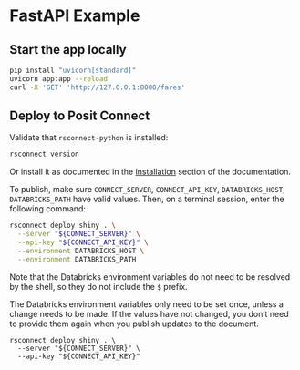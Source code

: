 # FastAPI Example

## Start the app locally

```bash
pip install "uvicorn[standard]"
uvicorn app:app --reload
curl -X 'GET' 'http://127.0.0.1:8000/fares'
```

## Deploy to Posit Connect

Validate that `rsconnect-python` is installed:

```bash
rsconnect version
```

Or install it as documented in the [installation](https://docs.posit.co/rsconnect-python/#installation) section of the documentation.

To publish, make sure `CONNECT_SERVER`, `CONNECT_API_KEY`, `DATABRICKS_HOST`, `DATABRICKS_PATH` have valid values. Then, on a terminal session, enter the following command:

```bash
rsconnect deploy shiny . \
  --server "${CONNECT_SERVER}" \
  --api-key "${CONNECT_API_KEY}" \
  --environment DATABRICKS_HOST \
  --environment DATABRICKS_PATH
```

Note that the Databricks environment variables do not need to be resolved by the shell, so they do not include the `$` prefix.

The Databricks environment variables only need to be set once, unless a change needs to be made. If the values have not changed, you don’t need to provide them again when you publish updates to the document.

```
rsconnect deploy shiny . \
  --server "${CONNECT_SERVER}" \
  --api-key "${CONNECT_API_KEY}"
```
